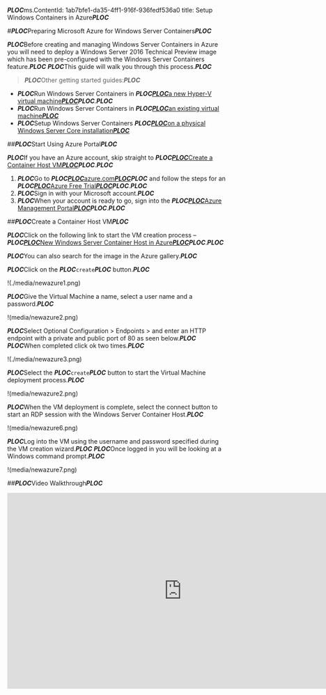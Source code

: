 ***PLOC***ms.ContentId: 1ab7bfe1-da35-4ff1-916f-936fedf536a0
title: Setup Windows Containers in Azure***PLOC***

#***PLOC***Preparing Microsoft Azure for Windows Server Containers***PLOC***

***PLOC***Before creating and managing Windows Server Containers in Azure you will need to deploy a Windows Server 2016 Technical Preview image which has been pre-configured with the Windows Server Containers feature.***PLOC***
***PLOC***This guide will walk you through this process.***PLOC***

> ***PLOC***Other getting started guides:***PLOC***
> 

*   ***PLOC***Run Windows Server Containers in ***PLOC***[***PLOC***a new Hyper-V virtual machine***PLOC***](./container_setup.md)***PLOC***.***PLOC***
*   ***PLOC***Run Windows Server Containers in ***PLOC***[***PLOC***an existing virtual machine***PLOC***](./inplace_setup.md)
*   ***PLOC***Setup Windows Server Containers ***PLOC***[***PLOC***on a physical Windows Server Core installation***PLOC***](./inplace_setup.md)

##***PLOC***Start Using Azure Portal***PLOC***

***PLOC***If you have an Azure account, skip straight to ***PLOC***[***PLOC***Create a Container Host VM***PLOC***](#CreateacontainerhostVM)***PLOC***.***PLOC***

1.  ***PLOC***Go to ***PLOC***[***PLOC***azure.com***PLOC***](https://azure.com)***PLOC*** and follow the steps for an ***PLOC***[***PLOC***Azure Free Trial***PLOC***](https://azure.microsoft.com/en-us/pricing/free-trial/)***PLOC***.***PLOC***
2.  ***PLOC***Sign in with your Microsoft account.***PLOC***
3.  ***PLOC***When your account is ready to go, sign into the ***PLOC***[***PLOC***Azure Management Portal***PLOC***](https://portal.azure.com)***PLOC***.***PLOC***

##***PLOC***Create a Container Host VM***PLOC***

***PLOC***Click on the following link to start the VM creation process – ***PLOC***[***PLOC***New Windows Server Container Host in Azure***PLOC***](https://portal.azure.com/#gallery/Microsoft.WindowsServer2016TechnicalPreviewwithContainers)***PLOC***.***PLOC***

***PLOC***You can also search for the image in the Azure gallery.***PLOC***

***PLOC***Click on the ***PLOC***`create`***PLOC*** button.***PLOC***

!(./media/newazure1.png)

***PLOC***Give the Virtual Machine a name, select a user name and a password.***PLOC***

!(media/newazure2.png)

***PLOC***Select Optional Configuration > Endpoints > and enter an HTTP endpoint with a private and public port of 80 as seen below.***PLOC***
***PLOC***When completed click ok two times.***PLOC***

!(./media/newazure3.png)

***PLOC***Select the ***PLOC***`create`***PLOC*** button to start the Virtual Machine deployment process.***PLOC***

!(media/newazure2.png)

***PLOC***When the VM deployment is complete, select the connect button to start an RDP session with the Windows Server Container Host.***PLOC***

!(media/newazure6.png)

***PLOC***Log into the VM using the username and password specified during the VM creation wizard.***PLOC***
***PLOC***Once logged in you will be looking at a Windows command prompt.***PLOC***

!(media/newazure7.png)

##***PLOC***Video Walkthrough***PLOC***

<iframe src="https://channel9.msdn.com/Blogs/containers/Quick-Start-Configure-Windows-Server-Containers-in-Microsoft-Azure/player" width="800" height="450" allowFullScreen="true" frameBorder="0" scrolling="no" caps_internal_Id="5117071f-50b2-4723-9033-79367badc1ad" />

##***PLOC***Next Steps - Start Using Containers***PLOC***

***PLOC***Now that you have a Windows Server 2016 system running the Windows Server Container feature jump to the following guides to begin working with Windows Server Containers and Windows Server Container images.***PLOC***

[***PLOC***Quick Start: Windows Server Containers and Docker***PLOC***](./manage_docker.md)[***PLOC***Quick Start: Windows Server Containers and PowerShell***PLOC***](./manage_powershell.md)

-------------------
[Back to Container Home](../containers_welcome.md)  
[Known Issues for Current Release](../about/work_in_progress.md)


